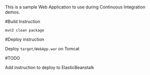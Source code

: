 This is a sample Web Application to use during Continuous Integration demos.

#Build Instruction

```
mvn3 clean package
```



#Deploy instruction

Deploy ```target/WebApp.war``` on Tomcat
 
#TODO
 
Add instruction to deploy to ElasticBeanstalk
